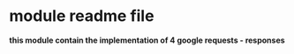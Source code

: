 # module readme file 
**this module contain the implementation of 4 google requests - responses**





